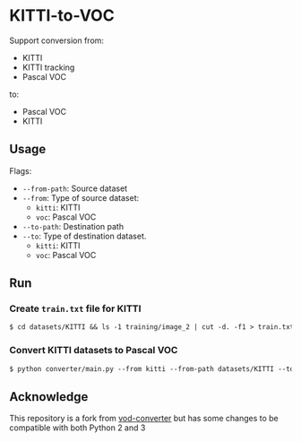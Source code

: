 # KITTI-to-VOC

Support conversion from:

- KITTI
- KITTI tracking
- Pascal VOC

to:

- Pascal VOC
- KITTI

## Usage
Flags:
- `--from-path`: Source dataset
- `--from`: Type of source dataset:
    -   `kitti`: KITTI
    -   `voc`: Pascal VOC
- `--to-path`: Destination path
- `--to`: Type of destination dataset.
    - `kitti`: KITTI
    - `voc`: Pascal VOC

## Run 
### Create `train.txt` file for KITTI
``` markdown
$ cd datasets/KITTI && ls -1 training/image_2 | cut -d. -f1 > train.txt
```
### Convert KITTI datasets to Pascal VOC
``` markdown 
$ python converter/main.py --from kitti --from-path datasets/KITTI --to voc --to-path datasets
```

## Acknowledge
This repository is a fork from [vod-converter](https://github.com/umautobots/vod-converter) but has some changes to be compatible with both Python 2 and 3
